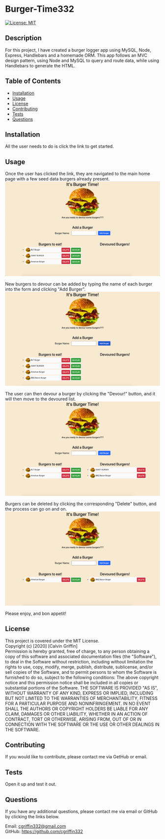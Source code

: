 # Burger-Time332
[![License: MIT](https://img.shields.io/badge/License-MIT-yellow.svg)](https://opensource.org/licenses/MIT)

## Description

For this project, I have created a burger logger app using MySQL, Node, Express, Handlebars and a homemade ORM. This app follows an MVC design pattern, using Node and MySQL to query and route data, while using Handlebars to generate the HTML.

## Table of Contents

* [Installation](#installation)
* [Usage](#usage)
* [License](#license)
* [Contributing](#Contributing)
* [Tests](#tests)
* [Questions](#questions)

## Installation

All the user needs to do is click the link to get started.

## Usage

Once the user has clicked the link, they are navigated to the main home page with a few seed data burgers already present. 
![Image of Start](./public/assets/img/burger1.png)

New burgers to devour can be added by typing the name of each burger into the form and clicking "Add Burger". 
![Image of Add](./public/assets/img/burger2.png)

The user can then devour a burger by clicking the "Devour!" button, and it will then move to the devoured list. 
![Image of Devour](./public/assets/img/burger3.png)

Burgers can be deleted by clicking the corresponding "Delete" button, and the process can go on and on. 
![Image of Delete](./public/assets/img/burger4.png)

Please enjoy, and bon appetit!

## License

This project is covered under the MIT License. <br />
Copyright (c) [2020] [Calvin Griffin] <br />
Permission is hereby granted, free of charge, to any person obtaining a copy of this software and associated documentation files (the "Software"), to deal in the Software without restriction, including without limitation the rights to use, copy, modify, merge, publish, distribute, sublicense, and/or sell copies of the Software, and to permit persons to whom the Software is furnished to do so, subject to the following conditions:
The above copyright notice and this permission notice shall be included in all copies or substantial portions of the Software.
THE SOFTWARE IS PROVIDED "AS IS", WITHOUT WARRANTY OF ANY KIND, EXPRESS OR IMPLIED, INCLUDING BUT NOT LIMITED TO THE WARRANTIES OF MERCHANTABILITY, FITNESS FOR A PARTICULAR PURPOSE AND NONINFRINGEMENT. IN NO EVENT SHALL THE AUTHORS OR COPYRIGHT HOLDERS BE LIABLE FOR ANY CLAIM, DAMAGES OR OTHER LIABILITY, WHETHER IN AN ACTION OF CONTRACT, TORT OR OTHERWISE, ARISING FROM, OUT OF OR IN CONNECTION WITH THE SOFTWARE OR THE USE OR OTHER DEALINGS IN THE SOFTWARE.

## Contributing

If you would like to contribute, please contact me via GetHub or email.

## Tests

Open it up and test it out.

## Questions

If you have any additional questions, please contact me via email or GitHub by clicking the links below.

Email: cgriffin332@gmail.com <br />
GitHub: https://github.com/cgriffin332